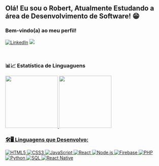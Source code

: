 ## Olá! Eu sou o Robert, Atualmente Estudando a área de Desenvolvimento de Software! 😁
### Bem-vindo(a) ao meu perfil!

[![LinkedIn](https://img.shields.io/badge/LinkedIn-0077B5?style=for-the-badge&logo=linkedin&logoColor=white)](https://www.linkedin.com/in/DreyMendonca/)
<a href = "mailto:mendonca.drey@gmail.com"><img src="https://img.shields.io/badge/-Gmail-%23333?style=for-the-badge&logo=gmail&logoColor=white" target="_blank"></a>


<br>

### 📊📈 Estatística de Linguaguens
  <a href="https://github.com/robertfullstack">
  <img height="165em" src="https://github-readme-stats.vercel.app/api?username=Robertfullstack&show_icons=true&include_all_commits=true&count_private=true&icon_color=fff&text_color=fff&bg_color=DEG,000,000,001,002,003"/>
  <img height="165em" src="https://github-readme-stats.vercel.app/api/top-langs/?username=Robertfullstack&layout=compact&langs_count=5&text_color=fff&bg_color=DEG,000,000,001,002,003"/>

### 🛠🖥 Linguagens que Desenvolvo:
![HTML5](https://img.shields.io/badge/HTML5-E34F26?style=for-the-badge&logo=html5&logoColor=white)
![CSS3](https://img.shields.io/badge/CSS3-1572B6?style=for-the-badge&logo=css3&logoColor=white)
![JavaScript](https://img.shields.io/badge/JavaScript-F7DF1E?style=for-the-badge&logo=javascript&logoColor=black)
![React](https://img.shields.io/badge/React-20232A?style=for-the-badge&logo=react&logoColor=61DAFB)
![Node.js](https://img.shields.io/badge/Node.js-43853D?style=for-the-badge&logo=node.js&logoColor=white)
![Firebase](https://img.shields.io/badge/Firebase-ffca28?style=for-the-badge&logo=firebase&logoColor=black)
![PHP](https://img.shields.io/badge/PHP-777BB4?style=for-the-badge&logo=php&logoColor=white)
![Python](https://img.shields.io/badge/Python-3776AB?style=for-the-badge&logo=python&logoColor=white)
![SQL](https://img.shields.io/badge/SQL-CC2927?style=for-the-badge&logo=microsoft-sql-server&logoColor=white)
![React Native](https://img.shields.io/badge/React_Native-20232A?style=for-the-badge&logo=react&logoColor=61DAFB)

